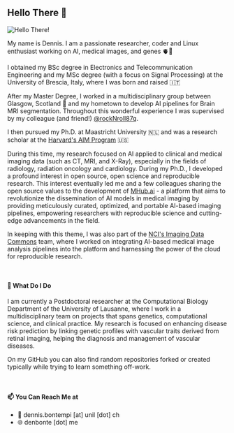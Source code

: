 ## Hello There 👀

![Hello There!](assets/hello_there.gif)

My name is Dennis. I am a passionate researcher, coder and Linux enthusiast working on AI, medical images, and genes 🫀🧬

I obtained my BSc degree in Electronics and Telecommunication Engineering and my MSc degree (with a focus on Signal Processing) at the University of Brescia, Italy, where I was born and raised 🇮🇹

After my Master Degree, I worked in a multidisciplinary group between Glasgow, Scotland 🏴󠁧󠁢󠁳󠁣󠁴󠁿 and my hometown to develop AI pipelines for Brain MRI segmentation. Throughout this wonderful experience I was supervised by my colleague (and friend!) [@rockNroll87q](https://github.com/rockNroll87q).

I then pursued my Ph.D. at Maastricht University 🇳🇱 and was a research scholar at the [Harvard's AIM Program](https://github.com/AIM-Harvard) 🇺🇸

During this time, my research focused on AI applied to clinical and medical imaging data (such as CT, MRI, and X-Ray), especially in the fields of radiology, radiation oncology and cardiology. During my Ph.D., I developed a profound interest in open source, open science and reproducible research. This interest eventually led me and a few colleagues sharing the open source values to the development of [MHub.ai](https://mhub.ai) - a platform that aims to revolutionize the dissemination of AI models in medical imaging by providing meticulously curated, optimized, and portable AI-based imaging pipelines, empowering researchers with reproducible science and cutting-edge advancements in the field.

In keeping with this theme, I was also part of the [NCI's Imaging Data Commons](https://datacommons.cancer.gov/repository/imaging-data-commons) team, where I worked on integrating AI-based medical image analysis pipelines into the platform and harnessing the power of the cloud for reproducible research.

<br>

#### 🌱 What Do I Do

I am currently a Postdoctoral researcher at the Computational Biology Department of the University of Lausanne, where I work in a multidisciplinary team on projects that spans genetics, computational science, and clinical practice. My research is focused on enhancing disease risk prediction by linking genetic profiles with vascular traits derived from retinal imaging, helping the diagnosis and management of vascular diseases.

On my GitHub you can also find random repositories forked or created typically while trying to learn something off-work.

<br>

#### 📫 You Can Reach Me at

* 📧  dennis.bontempi [at] unil [dot] ch
* 🌐  denbonte [dot] me
